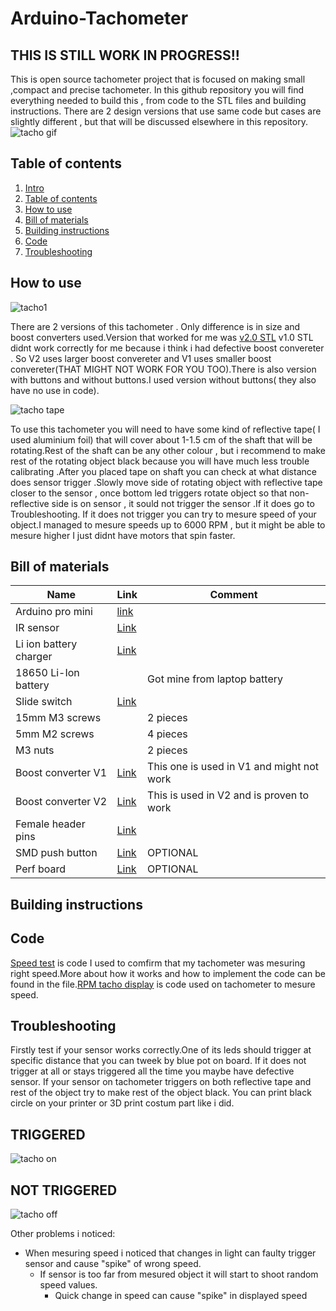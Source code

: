 # Arduino-Tachometer
## THIS IS STILL WORK IN PROGRESS!!
This is open source tachometer project that is focused on making small ,compact and precise tachometer.
In this github repository you will find everything needed to build this , from code to the STL files and building instructions.
There are 2 design versions that use same code but cases are slightly different , but that will be discussed elsewhere in this repository.
![tacho gif](https://user-images.githubusercontent.com/30388414/45233427-0108d600-b2d3-11e8-978f-0932cf2c5d5f.gif)




## Table of contents<a name="table"></a>

 1. [Intro](#intro)
 2. [Table of contents](#table)
 3. [How to use](#use)
 3. [Bill of materials](#bill)
 4. [Building instructions](#inst)
 5. [Code](#code)
 6. [Troubleshooting](#Trouble)
 
 
 
 
 ## How to use<a name="use"></a>
 ![tacho1](https://user-images.githubusercontent.com/30388414/44235748-ded7d880-a1aa-11e8-8a46-6ecb252717dc.jpg)
 
 There are 2 versions of this tachometer . Only difference is in size and boost converters used.Version that worked for me was [v2.0 STL](https://github.com/PCrnjak/Arduino-Tachometer/tree/master/Tacho%20v2.0%20STL) v1.0 STL didnt work correctly for me because i think i had defective boost convereter . So V2 uses larger boost convereter and V1 uses smaller boost convereter(THAT MIGHT NOT WORK FOR YOU TOO).There is also version with buttons and without buttons.I used version without buttons( they also have no use in code).
 
 ![tacho tape](https://user-images.githubusercontent.com/30388414/45235566-87c0b180-b2d9-11e8-9ce9-2bc8f3f73be6.jpg)

 
 To use this tachometer you will need to have some kind of reflective tape( I used aluminium foil) that will cover about 1-1.5 cm of the
 shaft that will be rotating.Rest of the shaft can be any other colour , but i recommend to make rest of the rotating object black because you will have much less trouble calibrating .After you placed tape on shaft you can check at what distance does sensor trigger .Slowly move side of rotating object with reflective tape closer to the sensor , once bottom led triggers rotate object so that non-reflective side is on sensor , it sould not trigger the sensor .If it does go to Troubleshooting. If it does not trigger you can try to mesure speed of your object.I managed to mesure speeds up to 6000 RPM , but it might be able to mesure higher I just didnt have motors that spin faster.
 
 
 ## Bill of materials<a name="bill"></a>
 
 | Name   | Link | Comment |
| ------------- | ------------- | ------------- |
| Arduino pro mini  | [link](https://www.ebay.com/itm/Pro-Mini-Enhancement-ATMEGA328P-5V-16MHz-Compatible-to-Arduino-PRO-mini/191679508570?hash=item2ca0fd305a:g:AxIAAOSwT6pV5YIu)  |    |
| IR sensor  | [Link](https://www.ebay.com/itm/2Pcs-Reflective-3pin-IR-Infrared-Obstacle-Avoidance-Sensor-Module-for-Arduino/192067056868?hash=item2cb816b4e4:g:Fr8AAOSwUKxYaNZU)  |  |
| Li ion battery charger   | [Link](https://www.ebay.com/itm/5V-Mini-USB-Charger-Module-for-3-7V-Lithium-Li-ion-18650-Battery-4-2V-Protection/232746845709?hash=item3630cb060d:g:MTkAAOSwai5a4Sbu)     |       |
| 18650 Li-Ion battery   |     | Got mine from laptop battery      |
| Slide switch   |[Link](https://www.ebay.com/itm/10Pcs-On-Off-SPDT-Vertical-3-Pin-1P2T-Mini-Micro-Vertical-Slide-Switch/391684755384?hash=item5b323b0fb8:g:sSQAAOSwt5hYfYif)     |       |
|15mm M3 screws    |     | 2 pieces     |
|5mm M2 screws    |     |  4 pieces     |
|M3 nuts    |     | 2 pieces      |
| Boost converter V1   |[Link](https://www.ebay.com/itm/1-2-5-10PCS-DC-DC-Boost-Converter-Step-Up-Module-1-5V-to-5V-500mA-for-Arduino/311945927376?hash=item48a16d1ad0:m:mfLwIvhD6DkRf64ivaRKXRQ)    | This one is used in V1 and might not work      |
| Boost converter V2   |[Link](https://www.ebay.com/itm/DC-3-24V-to-5V-28V-9V-12V-24V-2A-Adjustable-Boost-Step-Up-Converter-Power-Module/112619032791?ssPageName=STRK%3AMEBIDX%3AIT&_trksid=p2057872.m2749.l2649)     |This is used in V2 and is proven to work       |
| Female header pins   | [Link](https://www.ebay.com/itm/10PCS-40Pin-2-54mm-Single-Row-Straight-Female-Pin-Header-Strip-PBC-Ardunio/180974322541?epid=1263175571&hash=item2a22e9036d:g:VDQAAOSwbsBXkHSd)    |       |
| SMD push button   | [Link](https://www.ebay.com/itm/100pcs-3X6X2-5mm-Tactile-Push-Button-Switch-Tact-Switch-Micro-Switch-2Pin-SMD-S2/261995936109?epid=1046591979&hash=item3d002cb96d:g:RSsAAOSwyQtVxKPd)    | OPTIONAL       |
| Perf board   |[Link](https://www.ebay.com/itm/10pcs-New-PCB-Prototype-Perf-Universal-Board-Breadboard-5cm-x-7cm-PCB-Board/292371392551?hash=item4412b16827:g:lBIAAOSw-z9Zu5c3)    | OPTIONAL       |


 
 
 
 ## Building instructions<a name="inst"></a>
 
 
## Code<a name="code"></a>
[Speed test](https://github.com/PCrnjak/Arduino-Tachometer/blob/master/speed_test.ino) is code I used to comfirm that my tachometer was mesuring right speed.More about how it works and how to implement the code can be found in the file.[RPM tacho display](https://github.com/PCrnjak/Arduino-Tachometer/blob/master/rpm_tacho_display.ino) is code used on tachometer to mesure speed.

## Troubleshooting<a name="Trouble"></a>
Firstly test if your sensor works correctly.One of its leds should trigger at specific distance that you can tweek by blue pot on board.
If it does not trigger at all or stays triggered all the time you maybe have defective sensor.
If your sensor on tachometer triggers on both reflective tape and rest of the object try to make rest of the object black. You can print black circle on your printer or 3D print costum part like i did.

## TRIGGERED
![tacho on](https://user-images.githubusercontent.com/30388414/45235799-4f6da300-b2da-11e8-8de0-3457acb897f5.jpg)

## NOT TRIGGERED
![tacho off](https://user-images.githubusercontent.com/30388414/45235804-52689380-b2da-11e8-91d4-8290ce59e689.jpg)

Other problems i noticed:
- When mesuring speed i noticed that changes in light can faulty trigger sensor and cause "spike" of wrong speed.
  - If sensor is too far from mesured object it will start to shoot random speed values.
    - Quick change in speed can cause "spike" in displayed speed

